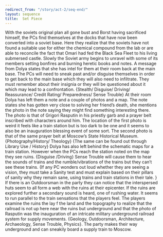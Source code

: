 ```yaml
---
redirect_from: "/story/act-2/seq-end/"
layout: sequence
title:  Set Piece
---
```


With the soviets original plan all gone bust and Borst having sacrificed himself, the PCs find themselves at the docks that have now been converted into a soviet base. Here they realize that the soviets have not found a suitable use for either the chemical compound from the lab or are able to reconcile the fact that Omari had fed the Black Sea Fleet to his living submersed castle. Slowly the Soviet army begins to unravel with some of its members setting bonfires and burning heretic books and notes. A message from Dolya states that she has intel for them at their room back at the main base.
The PCs will need to sneak past and/or disguise themselves in order to get back to the main base which they will also need to infiltrate. They must remember about their insignia or they will be questioned about it which may lead to a confrontation. {Stealth/ Disguise/ Driving/ Reassurance/ Credit Rating/ Preparedness/ Sense Trouble}
At their room Dolya has left them a note and a couple of photos and a map. The note states she has gotten very close to solving her friend’s death, she mentions the photo in the note saying they might find something interesting there. The photo is that of Grigori Rasputin in his priestly garb and a prayer belt inscribed with characters around him. The location of the first photo is weird it feels like a train station but is too dark  to be one and it seems to also be an inauguration blessing event of some sort. The second photo is that of the same prayer belt at Moscow’s State Historical Museum. {Photography/History/ Theology} {The same can be found out through Library Use / History}
Dolya has also left behind the schematic maps for a train station. However when the PCs reach the station noted on the map they see ruins. {Disguise /Driving}
Sense Trouble will cause them to hear the sounds of trains and the rumble/vibrations of the trains but they can’t see these trains. {If any PC wonders out loud whether they are seeing a vision, they must take a Sanity test and must explain based on their pillars of sanity why they remain sane, using trains and train stations in their tale. }
If there is an Outdoorsman in the party they can notice that the interspersed huts seem to all form a web with the ruins at their epicenter. If the ruins are explored further a secondary sound is heard, one of rushing water. It seems to run parallel to the train sensations that the players feel. The players examine the ruins the lay f the land and the topography to realize that the railroad is not up here near the ruins but underground and that the photo of Rasputin was the inauguration of an intricate military underground railroad system for supply movements. {Geology, Outdoorsman, Architecture, Archaeology, Sense Trouble, Physics}. The party makes their way underground and can sneakily board a supply train to Moscow.














<!--
Sayid (Maps to bodyguard of Omari)
General Abilities: Athletics 5, Health 10, Scuffling 10, Firearms 5
Hit Threshold: 4
Weapon: Rifle (-1)
Massyak (Maps to common soldier of Omari)
General Abilities: Athletics 4, Health 7, Scuffling 9, Firearms 4
Hit Threshold: 3
Weapon: Rifle (-1)
Khalif
General Abilities: Athletics 3, Health 7, Scuffling 5, Firearms 4
Hit Threshold: 2
Weapon: Rifle (-1)
Dock’s Patrol
General Abilities: Athletics 10, Health 17, Scuffling 20, Firearms 7
Hit Threshold: 4
Weapon: Rifle (-1), Blades (-1)
Note: Will try to take the PCs captive.
Omari
General Abilities: Athletics 10, Health 20, Scuffling 20, Firearms 7
Hit Threshold: 4
Weapon: Rifle (-1), Sword (-1)
Asherah (impure)
General Abilities: Athletics 15, Health 23, Scuffling 25,
Hit Threshold: 4
Stability Loss: +2
Weapon: Blades (-1)
Asherah-Omari
General Abilities: Athletics 20, Health 27, Scuffling 25, Firearms 9,
Hit Threshold: 5
Stability Loss: +3
Weapon: Blades (-1), Rifle (-1)
Abilities: Summon Bodyguard of Omari: Omari has sacrificed a number of his bodyguards that can be brought back to life as wraiths to fight for the Goddess - See Wraith Bodyguard of Omari
Common Soldier of Omari
General Abilities: Athletics 4, Health 7, Scuffling 9, Firearms 4
Hit Threshold: 3
Weapon: Rifle (-1)
Bodyguard of Omari
General Abilities: Athletics 5, Health 10, Scuffling 10, Firearms 5
Hit Threshold: 4
Weapon: Rifle (-1)
Wraith Bodyguard of Omari
General Abilities: Athletics 5, Health 10, Scuffling 15,
Hit Threshold: 4
Stability Loss: +1
Weapon: Claws (-1) -->



